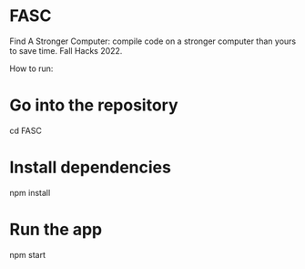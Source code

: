 # FASC
Find A Stronger Computer: compile code on a stronger computer than yours to save time. Fall Hacks 2022.

How to run:
# Go into the repository
cd FASC
# Install dependencies
npm install
# Run the app
npm start